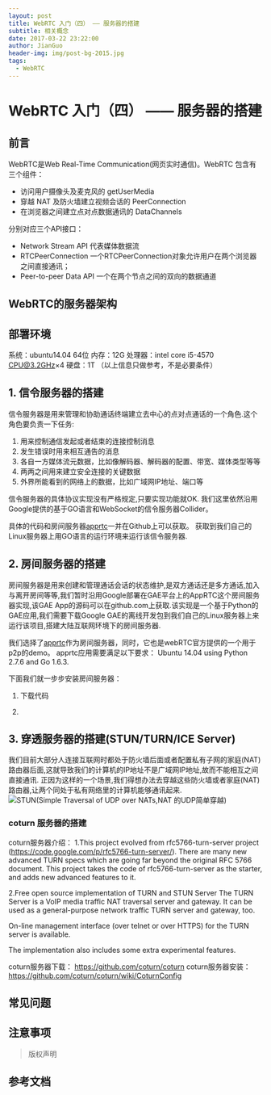 ```yaml
---
layout: post
title: WebRTC 入门（四） —— 服务器的搭建
subtitle: 相关概念
date: 2017-03-22 23:22:00
author: JianGuo
header-img: img/post-bg-2015.jpg
tags:
  - WebRTC
---
```


# WebRTC 入门（四） —— 服务器的搭建


## 前言
WebRTC是Web Real-Time Communication(网页实时通信)。WebRTC 包含有三个组件：

- 访问用户摄像头及麦克风的 getUserMedia
- 穿越 NAT 及防火墙建立视频会话的 PeerConnection
- 在浏览器之间建立点对点数据通讯的 DataChannels

分别对应三个API接口：

- Network Stream API 代表媒体数据流
- RTCPeerConnection 一个RTCPeerConnection对象允许用户在两个浏览器之间直接通讯；
- Peer-to-peer Data API 一个在两个节点之间的双向的数据通道

## WebRTC的服务器架构

## 部署环境

系统：ubuntu14.04 64位
内存：12G
处理器：intel core i5-4570 CPU@3.2GHz×4
硬盘：1T
（以上信息只做参考，不是必要条件）

## 1. 信令服务器的搭建
信令服务器是用来管理和协助通话终端建立去中心的点对点通话的一个角色.这个角色要负责一下任务:

1. 用来控制通信发起或者结束的连接控制消息
2. 发生错误时用来相互通告的消息
3. 各自一方媒体流元数据，比如像解码器、解码器的配置、带宽、媒体类型等等
4. 两两之间用来建立安全连接的关键数据
5. 外界所能看到的网络上的数据，比如广域网IP地址、端口等

信令服务器的具体协议实现没有严格规定,只要实现功能就OK.
我们这里依然沿用Google提供的基于GO语言和WebSocket的信令服务器Collider。

具体的代码和房间服务器[apprtc](https://github.com/webrtc/apprtc)一并在Github上可以获取。
获取到我们自己的Linux服务器上用GO语言的运行环境来运行该信令服务器.

## 2. 房间服务器的搭建
房间服务器是用来创建和管理通话会话的状态维护,是双方通话还是多方通话,加入与离开房间等等,我们暂时沿用Google部署在GAE平台上的AppRTC这个房间服务器实现,该GAE App的源码可以在github.com上获取.该实现是一个基于Python的GAE应用,我们需要下载Google GAE的离线开发包到我们自己的Linux服务器上来运行该项目,搭建大陆互联网环境下的房间服务器.

我们选择了[apprtc](https://github.com/webrtc/apprtc)作为房间服务器，同时，它也是webRTC官方提供的一个用于p2p的demo。
apprtc应用需要满足以下要求： Ubuntu 14.04 using Python 2.7.6 and Go 1.6.3.

下面我们就一步步安装房间服务器：

1. 下载代码

2.


## 3. 穿透服务器的搭建(STUN/TURN/ICE Server)
我们目前大部分人连接互联网时都处于防火墙后面或者配置私有子网的家庭(NAT)路由器后面,这就导致我们的计算机的IP地址不是广域网IP地址,故而不能相互之间直接通讯. 正因为这样的一个场景,我们得想办法去穿越这些防火墙或者家庭(NAT)路由器,让两个同处于私有网络里的计算机能够通讯起来.
![STUN(Simple Traversal of UDP over NATs,NAT 的UDP简单穿越)](http://io.diveinedu.com/images/nat-network.png)

### coturn 服务器的搭建
coturn服务器介绍：
1.This project evolved from rfc5766-turn-server project (https://code.google.com/p/rfc5766-turn-server/). There are many new advanced TURN specs which are going far beyond the original RFC 5766 document. This project takes the code of rfc5766-turn-server as the starter, and adds new advanced features to it.

2.Free open source implementation of TURN and STUN Server
The TURN Server is a VoIP media traffic NAT traversal server and gateway. It can be used as a general-purpose network traffic TURN server and gateway, too.

On-line management interface (over telnet or over HTTPS) for the TURN server is available.

The implementation also includes some extra experimental features.

coturn服务器下载：
https://github.com/coturn/coturn
coturn服务器安装：
https://github.com/coturn/coturn/wiki/CoturnConfig


## 常见问题

## 注意事项


> 版权声明


## 参考文档
[^1]: https://github.com/ccforward/cc/issues/20
[^2]: https://www.sdk.cn/news/2971
[^3]: http://l0gs.xf0rk.space/webrtc-plus/
[^4]: https://aotu.io/notes/2016/10/09/HTML5-SopCast/?o2src=juejin&o2layout=compat
[^5]: https://blog.coding.net/blog/getting-started-with-webrtc
[^6]: http://blog.chengliujin.cc/2016/10/14/WebRTC/
[^7]: http://www.jianshu.com/p/a7f6ec0c9273
[^8]: https://segmentfault.com/a/1190000005864228
[^9]: http://blog.chengliujin.cc/2016/10/17/webRTCSharp/

